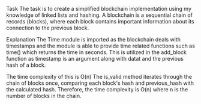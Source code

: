 Task
The task is to create a simplified blockchain implementation using my knowledge of linked lists and hashing. A blockchain is a sequential chain of records (blocks), where each block contains important information about its connection to the previous block.

Explanation
The Time module is imported as the blockchain deals with timestamps and the module is able to provide time related functions such as time() which returns the time in seconds.
This is utilized in the add_block function as timestamp is an argument along with datat and the previous hash of a block.

The time complexity of this is O(n) The is_valid method iterates through the chain of blocks once, comparing each block's hash and previous_hash with the calculated hash. 
Therefore, the time complexity is O(n) where n is the number of blocks in the chain.